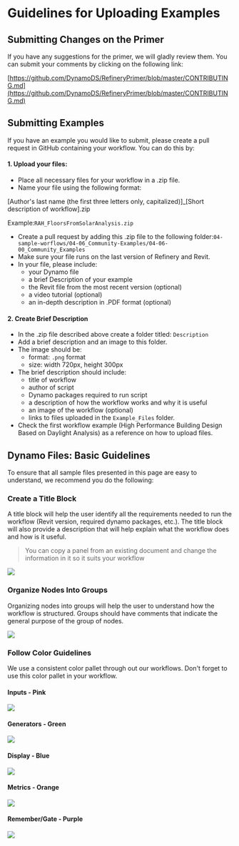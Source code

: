 # Guidelines for Uploading Examples

## Submitting Changes on the Primer

If you have any suggestions for the primer, we will gladly review them. You can submit your comments by clicking on the following link:

[https://github.com/DynamoDS/RefineryPrimer/blob/master/CONTRIBUTING.md](https://github.com/DynamoDS/RefineryPrimer/blob/master/CONTRIBUTING.md)

## Submitting Examples

If you have an example you would like to submit, please create a pull request in GitHub containing your workflow. You can do this by: 

#### **1. Upload your files:**

* Place all necessary files for your workflow in a .zip file. 
* Name your file using the following format:

\[Author's last name \(the first three letters only, capitalized\)\]\_\[Short description of workflow\].zip 

Example:`RAH_FloorsFromSolarAnalysis.zip`

* Create a pull request by adding this .zip file to the following folder:`04-sample-worflows/04-06_Community-Examples/04-06-00_Community_Examples`
* Make sure your file runs on the last version of Refinery and Revit. 
* In your file, please include: 
  * your Dynamo file
  * a brief Description of your example
  * the Revit file from the most recent version \(optional\)
  * a video tutorial \(optional\)
  * an in-depth description in .PDF format \(optional\)

#### 2. Create Brief Description

* In the .zip file described above create a folder titled: `Description`
* Add a brief description and an image to this folder.
* The image should be:
  * format: `.png` format
  * size: width 720px, height 300px
* The brief description should include: 
  * title of workflow
  * author of script
  * Dynamo packages required to run script
  * a description of how the workflow works and why it is useful
  * an image of the workflow \(optional\)
  * links to files uploaded in the `Example_Files` folder.
* Check the first workflow example \(High Performance Building Design Based on Daylight Analysis\) as a reference on how to upload files. 

## Dynamo Files: Basic Guidelines

To ensure that all sample files presented in this page are easy to understand, we recommend you do the following:

### Create a Title Block

A title block will help the user identify all the requirements needed to run the workflow \(Revit version, required dynamo packages, etc.\). The title block will also provide a description that will help explain what the workflow does and how is it useful.

> You can copy a panel from an existing document and change the information in it so it suits your workflow

![](../../.gitbook/assets/guidelines1.png)

### Organize Nodes Into Groups

Organizing nodes into groups will help the user to understand how the workflow is structured. Groups should have comments that indicate the general purpose of the group of nodes.

![](../../.gitbook/assets/guidelines2.png)

### Follow Color Guidelines

We use a consistent color pallet through out our workflows. Don't forget to use this color pallet in your workflow.

#### Inputs - Pink

![](../../.gitbook/assets/guidelines3.png)

#### Generators - Green

![](../../.gitbook/assets/guidelines4.png)

#### Display - Blue

![](../../.gitbook/assets/guidelines5.png)

#### Metrics - Orange

![](../../.gitbook/assets/guidelines6.png)

#### Remember/Gate - Purple

![](../../.gitbook/assets/guidelines7.png)


